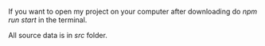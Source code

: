 If you want to open my project on your computer after downloading do *npm run start* in the terminal.

All source data is in *src* folder.
